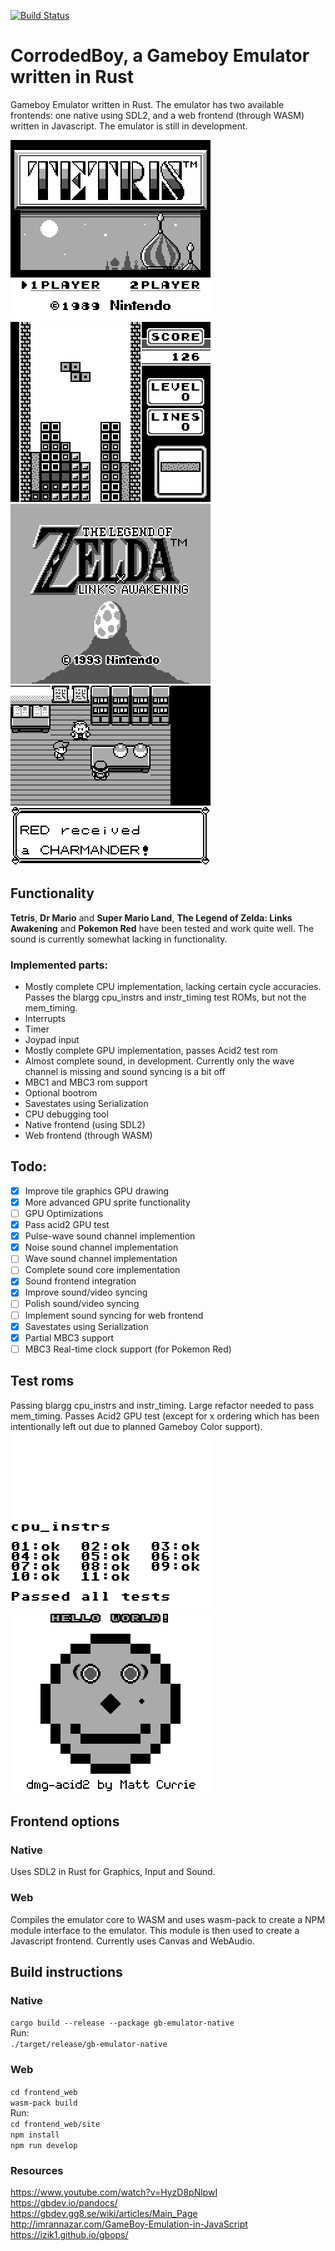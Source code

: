 [![Build Status](https://travis-ci.com/wsandst/gameboy-emulator.svg?branch=main)](https://travis-ci.com/wsandst/gameboy-emulator)
# CorrodedBoy, a Gameboy Emulator written in Rust
Gameboy Emulator written in Rust. The emulator has two available frontends: one native using SDL2, and a web frontend (through WASM) written in Javascript. The emulator is still in development.  
  
![Tetris 1](docs/images/tetris1.png)
![Tetris 2](docs/images/tetris2.png)
![Legend of Zelda](docs/images/zelda.png)
![Pokemon Red](docs/images/pokemonred.png)
## Functionality
**Tetris**, **Dr Mario** and **Super Mario Land**, **The Legend of Zelda: Links Awakening** and **Pokemon Red** have been tested and work quite well. The sound is currently somewhat lacking in functionality. 
### Implemented parts:
* Mostly complete CPU implementation, lacking certain cycle accuracies. Passes the blargg cpu_instrs and instr_timing test ROMs, but not the mem_timing.
* Interrupts
* Timer
* Joypad input
* Mostly complete GPU implementation, passes Acid2 test rom
* Almost complete sound, in development. Currently only the wave channel is missing and sound syncing is a bit off
* MBC1 and MBC3 rom support  
* Optional bootrom  
* Savestates using Serialization
* CPU debugging tool
* Native frontend (using SDL2)
* Web frontend (through WASM)

## Todo:
- [X] Improve tile graphics GPU drawing
- [X] More advanced GPU sprite functionality
- [ ] GPU Optimizations
- [x] Pass acid2 GPU test
- [x] Pulse-wave sound channel implemention
- [x] Noise sound channel implementation
- [ ] Wave sound channel implementation
- [ ] Complete sound core implementation
- [x] Sound frontend integration
- [x] Improve sound/video syncing
- [ ] Polish sound/video syncing
- [ ] Implement sound syncing for web frontend
- [X] Savestates using Serialization
- [X] Partial MBC3 support
- [ ] MBC3 Real-time clock support (for Pokemon Red)

## Test roms
Passing blargg cpu_instrs and instr_timing. Large refactor needed to pass mem_timing. 
Passes Acid2 GPU test (except for x ordering which has been intentionally left out due to planned Gameboy Color support).  
![Blargg CPU Instr](docs/images/test-blargg-cpu-instr.png)
![Acid2](docs/images/test-acid2.png)

## Frontend options
### Native
Uses SDL2 in Rust for Graphics, Input and Sound.

### Web
Compiles the emulator core to WASM and uses wasm-pack to create a NPM module interface to the emulator.
This module is then used to create a Javascript frontend. Currently uses Canvas and WebAudio.

## Build instructions
### Native
`cargo build --release --package gb-emulator-native`  
Run:  
`./target/release/gb-emulator-native`

### Web
`cd frontend_web`  
`wasm-pack build`  
Run:  
`cd frontend_web/site`   
`npm install`  
`npm run develop`

### Resources
https://www.youtube.com/watch?v=HyzD8pNlpwI  
https://gbdev.io/pandocs/  
https://gbdev.gg8.se/wiki/articles/Main_Page  
http://imrannazar.com/GameBoy-Emulation-in-JavaScript  
https://izik1.github.io/gbops/